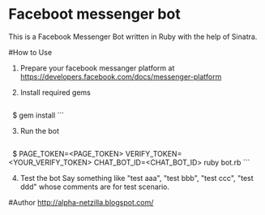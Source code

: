 # Faceboot messenger bot
This is a Facebook Messenger Bot written in Ruby with the help of Sinatra.


#How to Use

 1. Prepare your facebook messanger platform at https://developers.facebook.com/docs/messenger-platform

 2. Install required gems
    ```ruby
    $ gem install
    ```

3. Run the bot
    ```ruby
    $ PAGE_TOKEN=<PAGE_TOKEN> VERIFY_TOKEN=<YOUR_VERIFY_TOKEN> CHAT_BOT_ID=<CHAT_BOT_ID> ruby bot.rb
    ```

4. Test the bot
   Say something like "test aaa", "test bbb", "test ccc", "test ddd" whose comments are for test scenario.

#Author
http://alpha-netzilla.blogspot.com/
